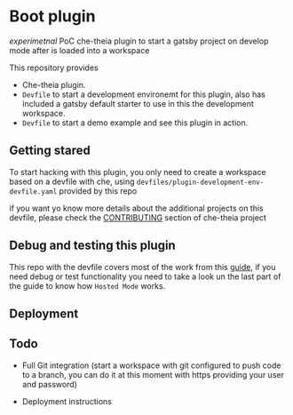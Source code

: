 # Boot plugin
*experimetnal* PoC che-theia plugin to start a gatsby project on develop mode after is loaded into a workspace

This repository provides

- Che-theia plugin.
- `Devfile` to start a development environemt for this plugin, also has included a gatsby default starter to use in this the development workspace.
- `Devfile` to start a demo example and see this plugin in action.

## Getting stared

To start hacking with this plugin, you only need to create a workspace based on a devfile with che, using `devfiles/plugin-development-env-devfile.yaml` provided by this repo

if you want yo know more details about the additional projects on this devfile, please check the [CONTRIBUTING](https://github.com/eclipse/che-theia/blob/master/CONTRIBUTING.md#just-want-to-build-the-plugin-and-run-with-the-existing-theia-image) section of che-theia project 

## Debug and testing this plugin

This repo with the devfile covers most of the work from this [guide](https://www.eclipse.org/che/docs/che-7/developing-che-theia-plug-ins/#developing-che-theia-plug-ins-using-che_developing-che-theia-plug-ins), if you need debug or test functionality you need to take a look un the last part of the guide to know how `Hosted Mode` works.

## Deployment 

## Todo 


- Full Git integration (start a workspace with git configured to push code to a branch, you can do it at this moment with https providing your user and password)


- Deployment instructions
